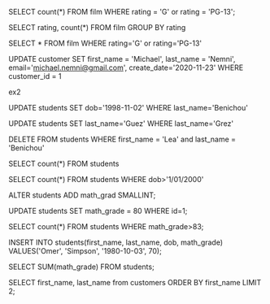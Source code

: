 SELECT count(*) FROM film WHERE rating = 'G' or rating = 'PG-13';

SELECT rating, count(*) FROM film GROUP BY rating

SELECT * FROM film WHERE rating='G' or rating='PG-13'


UPDATE customer
SET first_name = 'Michael', last_name = 'Nemni', email='michael.nemni@gmail.com', create_date='2020-11-23'
WHERE customer_id = 1


ex2

UPDATE students
SET dob='1998-11-02'
WHERE last_name='Benichou'

UPDATE students
SET last_name='Guez'
WHERE last_name='Grez'

DELETE FROM students WHERE first_name = 'Lea' and last_name = 'Benichou'

SELECT count(*) FROM students

SELECT count(*) FROM students WHERE dob>'1/01/2000'

ALTER students
ADD math_grad SMALLINT;

UPDATE students
SET math_grade = 80
WHERE id=1;

SELECT count(*) FROM students WHERE math_grade>83;

INSERT INTO students(first_name, last_name, dob, math_grade)
VALUES('Omer', 'Simpson', '1980-10-03', 70);

SELECT SUM(math_grade)
FROM students;

SELECT first_name, last_name from customers ORDER BY first_name LIMIT 2;

